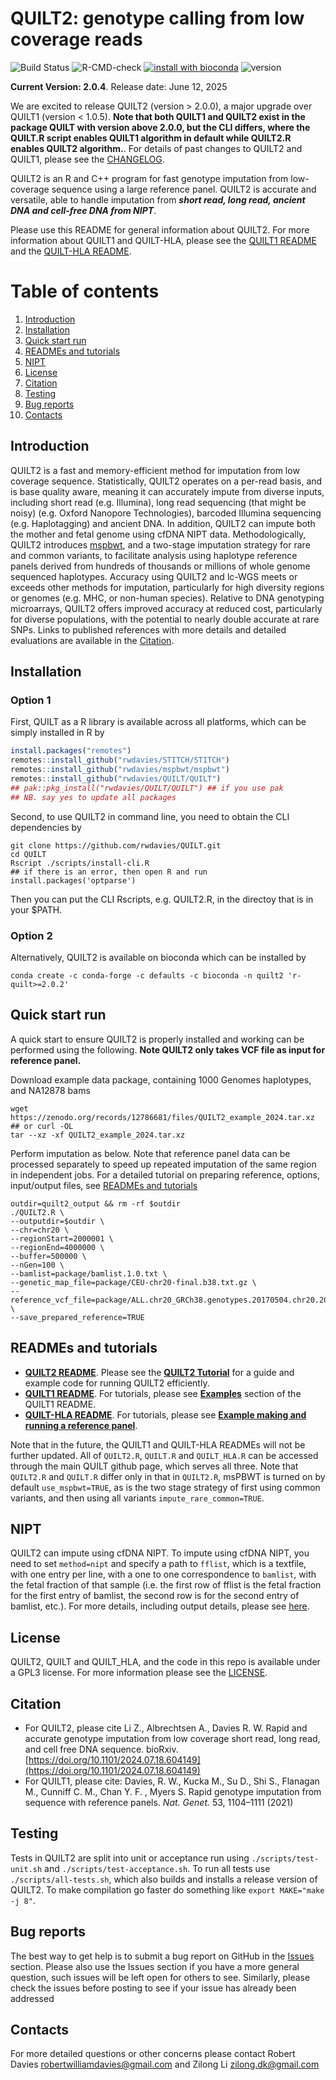 QUILT2: genotype calling from low coverage reads
=====
<!-- badges: start -->
![Build Status](https://github.com/rwdavies/QUILT/workflows/CI/badge.svg)
![R-CMD-check](https://github.com/rwdavies/QUILT/actions/workflows/check-release.yaml/badge.svg)
[![install with bioconda](https://img.shields.io/badge/install%20with-bioconda-brightgreen.svg?style=flat)](http://bioconda.github.io/recipes/r-quilt/README.html)
![version](https://anaconda.org/bioconda/r-quilt/badges/version.svg)
<!-- badges: end -->

**__Current Version: 2.0.4__**. Release date: June 12, 2025

We are excited to release QUILT2 (version > 2.0.0), a major upgrade over QUILT1 (version < 1.0.5). **Note that both QUILT1 and QUILT2 exist in the package QUILT with version above 2.0.0, but the CLI differs, where the QUILT.R script enables QUILT1 algorithm in default while QUILT2.R enables QUILT2 algorithm.**. For details of past changes to QUILT2 and QUILT1, please see the [CHANGELOG](CHANGELOG.md).

QUILT2 is an R and C++ program for fast genotype imputation from low-coverage sequence using a large reference panel. QUILT2 is accurate and versatile, able to handle imputation from ***short read, long read, ancient DNA and cell-free DNA from NIPT***.

Please use this README for general information about QUILT2. For more information about QUILT1 and QUILT-HLA, please see the [QUILT1 README](README_QUILT1.md) and the [QUILT-HLA README](README_QUILT-HLA.md).

# Table of contents
1. [Introduction](#paragraph-introduction)
2. [Installation](#paragraph-installation)
3. [Quick start run](#paragraph-quickstartrun)
4. [READMEs and tutorials](#paragraph-readme-tutorial)
5. [NIPT](#paragraph-nipt)
6. [License](#paragraph-license)
7. [Citation](#paragraph-citation)
8. [Testing](#paragraph-testing)
9. [Bug reports](#paragraph-bugreports)
10. [Contacts](#paragraph-contacts)


## Introduction <a name="paragraph-introduction"></a>

QUILT2 is a fast and memory-efficient method for imputation from low coverage sequence. Statistically, QUILT2 operates on a per-read basis, and is base quality aware, meaning it can accurately impute from diverse inputs, including short read (e.g. Illumina), long read sequencing (that might be noisy) (e.g. Oxford Nanopore Technologies), barcoded Illumina sequencing (e.g. Haplotagging) and ancient DNA. In addition, QUILT2 can impute both the mother and fetal genome using cfDNA NIPT data. Methodologically, QUILT2 introduces [mspbwt](https://github.com/rwdavies/mspbwt), and a two-stage imputation strategy for rare and common variants, to facilitate analysis using haplotype reference panels derived from hundreds of thousands or millions of whole genome sequenced haplotypes. Accuracy using QUILT2 and lc-WGS meets or exceeds other methods for imputation, particularly for high diversity regions or genomes (e.g. MHC, or non-human species). Relative to DNA genotyping microarrays, QUILT2 offers improved accuracy at reduced cost, particularly for diverse populations, with the potential to nearly double accurate at rare SNPs. Links to published references with more details and detailed evaluations are available in the [Citation](#paragraph-citation).

## Installation <a name="paragraph-installation"></a>

### Option 1
First, QUILT as a R library is available across all platforms, which can be simply installed in R by

```R
install.packages("remotes")
remotes::install_github("rwdavies/STITCH/STITCH")
remotes::install_github("rwdavies/mspbwt/mspbwt")
remotes::install_github("rwdavies/QUILT/QUILT")
## pak::pkg_install("rwdavies/QUILT/QUILT") ## if you use pak
## NB. say yes to update all packages
```

Second, to use QUILT2 in command line, you need to obtain the CLI dependencies by 

```
git clone https://github.com/rwdavies/QUILT.git
cd QUILT
Rscript ./scripts/install-cli.R
## if there is an error, then open R and run install.packages('optparse')
```

Then you can put the CLI Rscripts, e.g. QUILT2.R, in the directoy that is in your $PATH.

### Option 2
Alternatively, QUILT2 is available on bioconda which can be installed by 

```
conda create -c conda-forge -c defaults -c bioconda -n quilt2 'r-quilt>=2.0.2'
```

## Quick start run <a name="paragraph-quickstartrun"></a>

A quick start to ensure QUILT2 is properly installed and working can be performed using the following. **Note QUILT2 only takes VCF file as input for reference panel.** 

Download example data package, containing 1000 Genomes haplotypes, and NA12878 bams

```
wget https://zenodo.org/records/12786681/files/QUILT2_example_2024.tar.xz  ## or curl -OL
tar --xz -xf QUILT2_example_2024.tar.xz
```

Perform imputation as below. Note that reference panel data can be processed separately to speed up repeated imputation of the same region in independent jobs. For a detailed tutorial on preparing reference, options, input/output files, see [READMEs and tutorials](#paragraph-readme-tutorial)


```
outdir=quilt2_output && rm -rf $outdir
./QUILT2.R \
--outputdir=$outdir \
--chr=chr20 \
--regionStart=2000001 \
--regionEnd=4000000 \
--buffer=500000 \
--nGen=100 \
--bamlist=package/bamlist.1.0.txt \
--genetic_map_file=package/CEU-chr20-final.b38.txt.gz \
--reference_vcf_file=package/ALL.chr20_GRCh38.genotypes.20170504.chr20.2000001.4000000.noNA12878.vcf.gz \
--save_prepared_reference=TRUE
```

## READMEs and tutorials <a name="paragraph-readme-tutorial"></a>

- **[QUILT2 README](README.md)**. Please see the **[QUILT2 Tutorial](README_QUILT2.org)** for a guide and example code for running QUILT2 efficiently. 
- **[QUILT1 README](README_QUILT1.md)**. For tutorials, please see **[Examples](README_QUILT1.md#paragraph-examples)** section of the QUILT1 README.
- **[QUILT-HLA README](README_QUILT-HLA.md)**. For tutorials, please see **[Example making and running a reference panel](QUILT/example/QUILT_hla_reference_panel_construction.Md)**.

Note that in the future, the QUILT1 and QUILT-HLA READMEs will not be further updated. All of `QUILT2.R`, `QUILT.R` and `QUILT_HLA.R` can be accessed through the main QUILT github page, which serves all three. Note that `QUILT2.R` and `QUILT.R` differ only in that in `QUILT2.R`, msPBWT is turned on by default `use_mspbwt=TRUE`, as is the two stage strategy of first using common variants, and then using all variants `impute_rare_common=TRUE`.


## NIPT <a name="paragraph-nipt"></a>

QUILT2 can impute using cfDNA NIPT. To impute using cfDNA NIPT, you need to set `method=nipt` and specify a path to `fflist`, which is a textfile, with one entry per line, with a one to one correspondence to `bamlist`, with the fetal fraction of that sample  (i.e. the first row of fflist is the fetal fraction for the first entry of bamlist, the second row is for the second entry of bamlist, etc.). For more details, including output details, please see [here](README_QUILT2.org#perform-nipt-imputation). 

## License <a name="paragraph-license"></a>

QUILT2, QUILT and QUILT_HLA, and the code in this repo is available under a GPL3 license. For more information please see the [LICENSE](LICENSE).

## Citation <a name="paragraph-citation"></a>

- For QUILT2, please cite Li Z., Albrechtsen A., Davies R. W. Rapid and accurate genotype imputation from low coverage short read, long read, and cell free DNA sequence. bioRxiv. [https://doi.org/10.1101/2024.07.18.604149](https://doi.org/10.1101/2024.07.18.604149)
- For QUILT1, please cite: Davies, R. W., Kucka M., Su D., Shi S., Flanagan M., Cunniff C. M., Chan Y. F. , Myers S. Rapid genotype imputation from sequence with reference panels. *Nat. Genet.* 53, 1104–1111 (2021)

## Testing <a name="paragraph-testing"></a>

Tests in QUILT2 are split into unit or acceptance run using ```./scripts/test-unit.sh``` and ```./scripts/test-acceptance.sh```. To run all tests use ```./scripts/all-tests.sh```, which also builds and installs a release version of QUILT2. To make compilation go faster do something like ```export MAKE="make -j 8"```.

## Bug reports <a name="paragraph-bugreports"></a>

The best way to get help is to submit a bug report on GitHub in the [Issues](https://github.com/rwdavies/QUILT/issues) section. Please also use the Issues section if you have a more general question, such issues will be left open for others to see. Similarly, please check the issues before posting to see if your issue has already been addressed

## Contacts <a name="paragraph-contacts"></a>

For more detailed questions or other concerns please contact Robert Davies robertwilliamdavies@gmail.com and Zilong Li zilong.dk@gmail.com
 

